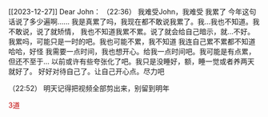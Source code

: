[[2023-12-27]]
Dear John：
  （22:36）
    我难受John，我难受
    我累了
    今年这句话说了多少遍啊...... 我是真累了吗，我现在都不敢说我累了。我...我也不知道。我不敢说，说了就矫情，
    我也不知道我累不累。说了就会给自己暗示，就...不好。我累吗，可能只是一时的吧。我也可能不累，我不知道
    我连自己累不累都不知道哈哈，好怪
    我需要一点时间，我也想开心。给我一点时间吧。我可能是有点累，但还不至于...
    以前或许有些夸张化了吧。我只是没睡好，额，睡一觉或者养两天就好了。
    好好对待自己了。让自己开心点。尽力吧

   （22:52）
   明天记得把视频全部剪出来，别留到明年

<span style="color:#c00000">3道</span>

